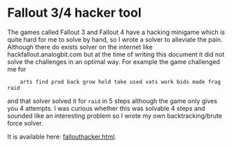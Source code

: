 # Fallout 3/4 hacker tool

The games called Fallout 3 and Fallout 4 have a hacking minigame which is quite
hard for me to solve by hand, so I wrote a solver to alleviate the pain.
Although there do exists solver on the internet like hackfallout.analogbit.com
but at the time of writing this document it did not solve the challenges in an
optimal way. For example the game challenged me for

```
    arts find prod back grow held take used vats work bids made frag raid
```

and that solver solved it for `raid` in 5 steps although the game only gives you
4 attempts. I was curious whether this was solvable 4 steps and sounded like an
interesting problem so I wrote my own backtracking/brute force solver.

It is available here: [fallouthacker.html][link].

[link]: https://rawgit.com/ypsu/experiments/master/fallouthacker/fallouthacker.html
